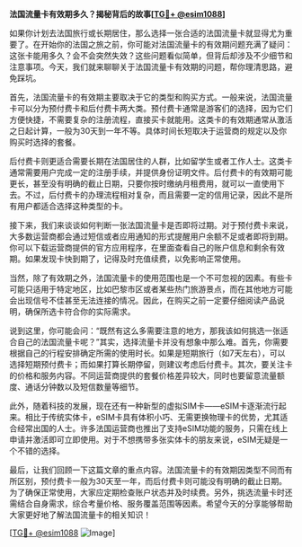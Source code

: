 **法国流量卡有效期多久？揭秘背后的故事[[TG💪+ @esim1088](https://t.me/s/esim1088)]**

如果你计划去法国旅行或长期居住，那么选择一张合适的法国流量卡就显得尤为重要了。在开始你的法国之旅之前，你可能对法国流量卡的有效期问题充满了疑问：这张卡能用多久？会不会突然失效？这些问题看似简单，但背后却涉及不少细节和注意事项。今天，我们就来聊聊关于法国流量卡有效期的问题，帮你理清思路，避免踩坑。

首先，法国流量卡的有效期主要取决于它的类型和购买方式。一般来说，法国流量卡可以分为预付费卡和后付费卡两大类。预付费卡通常是游客们的选择，因为它们方便快捷，不需要复杂的注册流程，直接买卡就能用。这类卡的有效期通常从激活之日起计算，一般为30天到一年不等。具体时间长短取决于运营商的规定以及你购买时选择的套餐。

后付费卡则更适合需要长期在法国居住的人群，比如留学生或者工作人士。这类卡通常需要用户完成一定的注册手续，并提供身份证明文件。后付费卡的有效期可能更长，甚至没有明确的截止日期，只要你按时缴纳月租费用，就可以一直使用下去。不过，后付费卡的办理流程相对复杂，而且需要一定的信用记录，因此不是所有用户都适合选择这种类型的卡。

接下来，我们来谈谈如何判断一张法国流量卡是否即将过期。对于预付费卡来说，大多数运营商都会通过短信或者应用通知的形式提醒用户余额不足或者即将到期。你可以下载运营商提供的官方应用程序，在里面查看自己的账户信息和剩余有效期。如果发现卡快到期了，记得及时充值续费，以免影响正常使用。

当然，除了有效期之外，法国流量卡的使用范围也是一个不可忽视的因素。有些卡可能只适用于特定地区，比如巴黎市区或者某些热门旅游景点，而在其他地方可能会出现信号不佳甚至无法连接的情况。因此，在购买之前一定要仔细阅读产品说明，确保所选卡符合你的实际需求。

说到这里，你可能会问：“既然有这么多需要注意的地方，那我该如何挑选一张适合自己的法国流量卡呢？”其实，选择流量卡并没有想象中那么难。首先，你需要根据自己的行程安排确定所需的使用时长。如果是短期旅行（如7天左右），可以选择短期预付费卡；而如果打算长期停留，则建议考虑后付费卡。其次，要关注卡的价格和服务内容。不同运营商提供的套餐价格差异较大，同时也要留意流量额度、通话分钟数以及短信数量等细节。

此外，随着科技的发展，现在还有一种新型的虚拟SIM卡——eSIM卡逐渐流行起来。相比于传统实体卡，eSIM卡具有体积小巧、无需更换物理卡的优势，尤其适合经常出国的人士。许多法国运营商也推出了支持eSIM功能的服务，只需在线上申请并激活即可立即使用。对于不想携带多张实体卡的朋友来说，eSIM无疑是一个不错的选择。

最后，让我们回顾一下这篇文章的重点内容。法国流量卡的有效期因类型不同而有所区别，预付费卡一般为30天至一年，而后付费卡则可能没有明确的截止日期。为了确保正常使用，大家应定期检查账户状态并及时续费。另外，挑选流量卡时还需结合自身需求，综合考量价格、服务覆盖范围等因素。希望今天的分享能够帮助大家更好地了解法国流量卡的相关知识！

[[TG💪+ @esim1088](https://t.me/s/esim1088) ![Image](https://i.postimg.cc/4NQfJmqS/Snipaste-2025-05-13-00-14-12.png)]